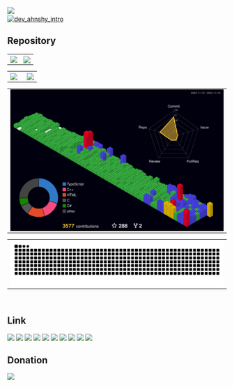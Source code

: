 <a href="https://hits.seeyoufarm.com"><img src="https://hits.seeyoufarm.com/api/count/incr/badge.svg?url=https%3A%2F%2Fgithub.com%2Fahnshy%2Fhit-counter&count_bg=%233F88E6&title_bg=%23555555&icon=&icon_color=%23E7E7E7&title=Today&edge_flat=false"/></a><br/>
[![dev_ahnshy_intro](https://github.com/user-attachments/assets/1f900066-1692-4797-bfb0-61b447439b46)](https://www.youtube.com/watch?v=D07QdP161BQ?t=0s)
## Repository 
<!-- GitHub Streak(https://git.io/streak-stats) -->
<table>
  <tr>
    <td>
      <img src="https://streak-stats.demolab.com?user=ahnshy&theme=github-dark-blue&hide_border=true&border_radius=0&date_format=%5BY.%5Dn.j&card_width=409&hide_current_streak=true&hide_longest_streak=true" align="Left" />
    </td>
    <td>
      <img src="https://streak-stats.demolab.com?user=ahnshy&theme=github-dark-blue&hide_border=true&border_radius=0&locale=ko&date_format=%5BY.%5Dn.j&card_width=338&hide_total_contributions=true&hide_current_streak=true" align="center" />
    </td>
  </tr>
</table>
<!-- GitHub stats(https://github-readme-stats.vercel.app) -->
<table>
  <tr>
    <td valign="top" width="55%">
      <img src="https://github-readme-stats.vercel.app/api?username=ahnshy&show_icons=true&count_private=true&hide_border=true&theme=github_dark&hide=contribs,prs" align="center" style="width: 100%" />
    </td>
    <td valign="top" width="44%">
      <img src="https://github-readme-stats.vercel.app/api/top-langs/?username=ahnshy&show_icons=true&theme=github_dark&hide_border=true&layout=compact&langs_count=10" align="center" style="width: 97%" />
    </td>
  </tr>
</table> 
<!-- 3D Contribution -->
<table>
  <tr>
    <td>
      <!-- <img width="794" src="https://github.com/ahnshy/ahnshy/blob/master/profile-3d-contrib/profile-night-view.svg" align="center"/>
      <img width="794" src="https://github.com/ahnshy/ahnshy/blob/master/profile-3d-contrib/profile-night-rainbow.svg" align="center"/>  
      <img width="794" src="https://github.com/ahnshy/ahnshy/blob/master/profile-3d-contrib/profile-gitblock-night.svg" align="center"/>  -->
      <img width="794" src="https://github.com/ahnshy/ahnshy/blob/master/profile-3d-contrib/profile-gitblock-night.svg" align="center"/>
    </td>
  </tr>
</table> 
<!-- Snake Animation -->
<table>
  <tr>
    <td>
      <img width="794" src="https://raw.githubusercontent.com/ahnshy/ahnshy/output/github-contribution-grid-snake-dark.svg#gh-dark-mode-only" align="center"/>
    </td>
  </tr>
</table> 
<br/>

<!-- About Link -->
## Link
<a href="https://ahnshy.github.io/" target="_blank"><img src="https://img.shields.io/badge/github.io-gray?logo=github" /></a>
<a href="https://gitlab.com/ahnshy/" target="_blank"><img src="https://img.shields.io/badge/gitlab-red?logo=gitlab" /></a>
<a href="https://www.facebook.com/ahnshy/" target="_blank"><img src="https://img.shields.io/badge/Facebook-blue?logo=facebook" /></a>
<a href="https://www.linkedin.com/in/hoseong-ahn-97057191/" target="_blank"><img src="http://img.shields.io/badge/-LinkedIn-0072b1?style=flat&logo=linkedin" /></a>
<a href="https://blog.naver.com/ahnshy" target="_blank"><img src="https://img.shields.io/badge/Naver_Blog-white?logo=naver" /></a>
<a href="https://ahnshy.tistory.com/" target="_blank"><img src="https://img.shields.io/badge/Tistory_Blog-red?logo=tistory" /></a>
<a href="https://velog.io/@ahnshy/" target="_blank"><img src="https://img.shields.io/badge/Velog-20C997?logo=velog&logoColor=white" /></a>
<a href="https://ahnshy.slack.com/" target="_blank"><img src="https://img.shields.io/badge/Slack-4A154B?logo=slack" /></a>
<a href="https://open.kakao.com/me/ahnshy" target="_blank"><img src="https://img.shields.io/badge/KakaoTalk-gray?logo=KakaoTalk" /></a>
<img src="https://img.shields.io/badge/Telegram-white?logo=Telegram" />
<br/>

<!-- Buymeacoffee Link -->
## Donation
<a href="https://www.buymeacoffee.com/27G6yAl/" target="_blank"><img src="https://img.shields.io/badge/Buy_me_a_coffee-grey?logo=buymeacoffee&logoColor=#FFDD00" /></a>

